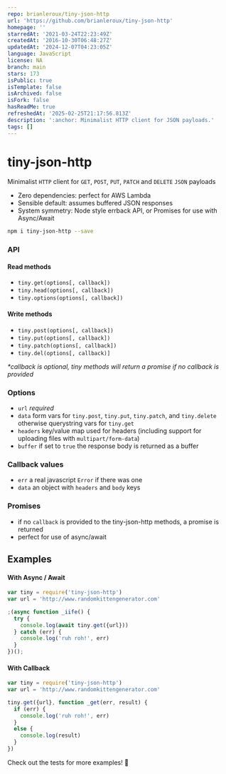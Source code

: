 ```yaml
---
repo: brianleroux/tiny-json-http
url: 'https://github.com/brianleroux/tiny-json-http'
homepage: ''
starredAt: '2021-03-24T22:23:49Z'
createdAt: '2016-10-30T06:48:27Z'
updatedAt: '2024-12-07T04:23:05Z'
language: JavaScript
license: NA
branch: main
stars: 173
isPublic: true
isTemplate: false
isArchived: false
isFork: false
hasReadMe: true
refreshedAt: '2025-02-25T21:17:56.813Z'
description: ':anchor: Minimalist HTTP client for JSON payloads.'
tags: []
---
```


# tiny-json-http

Minimalist `HTTP` client for `GET`, `POST`, `PUT`, `PATCH` and `DELETE` `JSON` payloads

- Zero dependencies: perfect for AWS Lambda
- Sensible default: assumes buffered JSON responses
- System symmetry: Node style errback API, or Promises for use with Async/Await

```bash
npm i tiny-json-http --save
```

### API

#### Read methods
- `tiny.get(options[, callback])`
- `tiny.head(options[, callback])`
- `tiny.options(options[, callback])`

#### Write methods
- `tiny.post(options[, callback])`
- `tiny.put(options[, callback])`
- `tiny.patch(options[, callback])`
- `tiny.del(options[, callback)]`

_*callback is optional, tiny methods will return a promise if no callback is provided_

### Options

- `url` *required*
- `data` form vars for `tiny.post`, `tiny.put`, `tiny.patch`, and `tiny.delete` otherwise querystring vars for `tiny.get`
- `headers` key/value map used for headers (including support for uploading files with `multipart/form-data`)
- `buffer` if set to `true` the response body is returned as a buffer

### Callback values

- `err` a real javascript `Error` if there was one
- `data` an object with `headers` and `body` keys

### Promises

- if no `callback` is provided to the tiny-json-http methods, a promise is returned
- perfect for use of async/await

## Examples

#### With Async / Await

```javascript
var tiny = require('tiny-json-http')
var url = 'http://www.randomkittengenerator.com'

;(async function _iife() {
  try {
    console.log(await tiny.get({url}))
  } catch (err) {
    console.log('ruh roh!', err)
  }
})();
```

#### With Callback

```javascript
var tiny = require('tiny-json-http')
var url = 'http://www.randomkittengenerator.com'

tiny.get({url}, function _get(err, result) {
  if (err) {
    console.log('ruh roh!', err)
  }
  else {
    console.log(result)
  }
})
```

Check out the tests for more examples! :heart_decoration:
